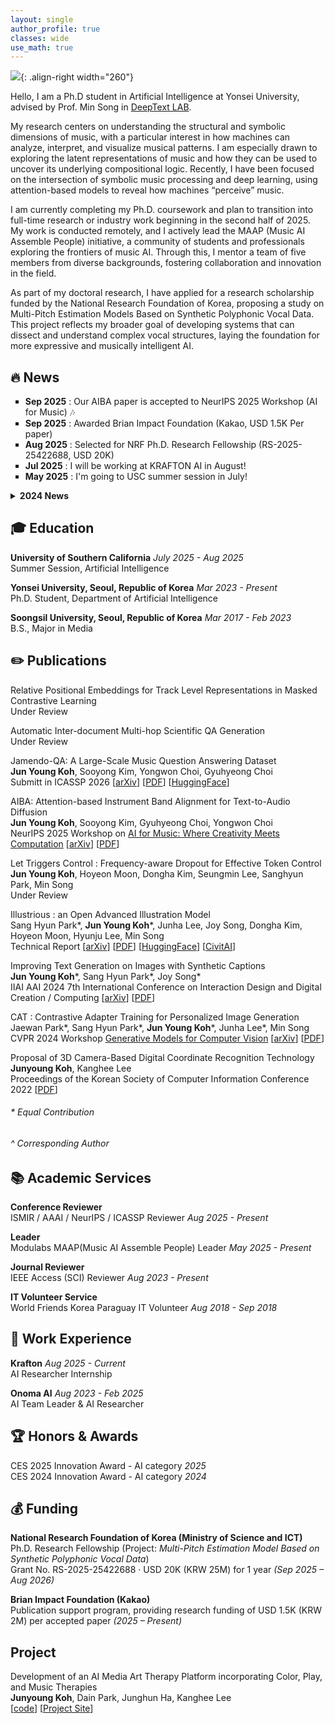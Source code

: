 ```yaml
---
layout: single
author_profile: true
classes: wide
use_math: true
---
```


![]({{site.url}}/assets/images/cv-photo.png){: .align-right width="260"}

Hello, I am a Ph.D student in Artificial Intelligence at Yonsei University, advised by Prof. Min Song in [DeepText LAB](https://deeptext.yonsei.ac.kr/home).

My research centers on understanding the structural and symbolic dimensions of music, with a particular interest in how machines can analyze, interpret, and visualize musical patterns. I am especially drawn to exploring the latent representations of music and how they can be used to uncover its underlying compositional logic. Recently, I have been focused on the intersection of symbolic music processing and deep learning, using attention-based models to reveal how machines “perceive” music.

I am currently completing my Ph.D. coursework and plan to transition into full-time research or industry work beginning in the second half of 2025. My work is conducted remotely, and I actively lead the MAAP (Music AI Assemble People) initiative, a community of students and professionals exploring the frontiers of music AI. Through this, I mentor a team of five members from diverse backgrounds, fostering collaboration and innovation in the field.

As part of my doctoral research, I have applied for a research scholarship funded by the National Research Foundation of Korea, proposing a study on Multi-Pitch Estimation Models Based on Synthetic Polyphonic Vocal Data. This project reflects my broader goal of developing systems that can dissect and understand complex vocal structures, laying the foundation for more expressive and musically intelligent AI.

## 🔥 News
<ul style="list-style-type: square;">
  <li><strong>Sep 2025</strong> : Our AIBA paper is accepted to NeurIPS 2025 Workshop (AI for Music) 🎶 </li>
  <li><strong>Sep 2025</strong> : Awarded Brian Impact Foundation (Kakao, USD 1.5K Per paper)  </li>
  <li><strong>Aug 2025</strong> : Selected for NRF Ph.D. Research Fellowship (RS-2025-25422688, USD 20K) </li>
  <li><strong>Jul 2025</strong> : I will be working at KRAFTON AI in August! </li>
  <li><strong>May 2025</strong> : I'm going to USC summer session in July! </li>
</ul>

<details>
  <summary><strong> 2024 News </strong></summary>
  <ul style="list-style-type: square;">
    <li><strong>Oct 2024</strong> : Our model has been downloaded over 33,000 times and has ranked 7th among trending models worldwide! </li>
    <li><strong>Sep 2024</strong> : Illustrious technical report is submitted in arXiv and HuggingFace! </li>
    <li><strong>Aug 2024</strong> : 1st Anniversary at my first company, Onoma AI 🎉 </li>
    <li><strong>May 2024</strong> : One paper is accepted to IIAI-AAI 2024!</li>
    <li><strong>Jan 2024</strong> : One paper is accepted to CVPR!</li>
  </ul>
</details>

## 🎓 Education

**University of Southern California** *July 2025 - Aug 2025* <br>
Summer Session, Artificial Intelligence

**Yonsei University, Seoul, Republic of Korea** *Mar 2023 - Present*  
Ph.D. Student, Department of Artificial Intelligence  

**Soongsil University, Seoul, Republic of Korea** *Mar 2017 - Feb 2023*  
B.S., Major in Media

## ✏️ Publications  

Relative Positional Embeddings for Track Level Representations in Masked Contrastive Learning <br>
Under Review 

Automatic Inter-document Multi-hop Scientific QA Generation <br>
Under Review

Jamendo-QA: A Large-Scale Music Question Answering Dataset <br>
**Jun Young Koh**, Sooyong Kim, Yongwon Choi, Gyuhyeong Choi <br>
Submitt in ICASSP 2026 [[arXiv](https://arxiv.org/abs/2509.15662)] [[PDF](https://arxiv.org/pdf/2509.15662)] [[HuggingFace](https://huggingface.co/datasets/m-a-a-p/Jamendo-QA)]

AIBA: Attention-based Instrument Band Alignment for Text-to-Audio Diffusion <br>
**Jun Young Koh**, Sooyong Kim, Gyuhyeong Choi, Yongwon Choi <br>
NeurIPS 2025 Workshop on [AI for Music: Where Creativity Meets Computation](https://aiformusicworkshop.github.io/) [[arXiv](https://arxiv.org/abs/2509.20891)] [[PDF](https://arxiv.org/pdf/2509.20891)]

Let Triggers Control : Frequency-aware Dropout for Effective Token Control <br>
**Jun Young Koh**, Hoyeon Moon, Dongha Kim, Seungmin Lee, Sanghyun Park, Min Song <br>
Under Review

Illustrious : an Open Advanced Illustration Model <br>
Sang Hyun Park\*, **Jun Young Koh**\*, Junha Lee, Joy Song, Dongha Kim, Hoyeon Moon, Hyunju Lee, Min Song <br>
Technical Report [[arXiv](https://arxiv.org/abs/2409.19946)] [[PDF](https://arxiv.org/pdf/2409.19946)] [[HuggingFace](https://huggingface.co/OnomaAIResearch/Illustrious-xl-early-release-v0)] [[CivitAI](https://civitai.com/models/795765/illustrious-xl)]

Improving Text Generation on Images with Synthetic Captions <br>
**Jun Young Koh**\*, Sang Hyun Park\*, Joy Song\* <br>
IIAI AAI 2024 7th International Conference on Interaction Design and Digital Creation / Computing [[arXiv](https://arxiv.org/abs/2406.00505)] [[PDF](https://arxiv.org/abs/2406.00505.pdf)]

CAT : Contrastive Adapter Training for Personalized Image Generation <br>
Jaewan Park\*, Sang Hyun Park\*, **Jun Young Koh**\*, Junha Lee\*, Min Song <br>
CVPR 2024 Workshop [Generative Models for Computer Vision](https://generative-vision.github.io/workshop-CVPR-24/) [[arXiv](https://arxiv.org/abs/2404.07554)] [[PDF](https://arxiv.org/pdf/2404.07554.pdf)]

Proposal of 3D Camera-Based Digital Coordinate Recognition Technology <br>
**Junyoung Koh**, Kanghee Lee  
Proceedings of the Korean Society of Computer Information Conference 2022 [[PDF](https://koreascience.kr/article/CFKO202232249429413.pdf)]

###### * *Equal Contribution*
###### ^ *Corresponding Author*

## 📚 Academic Services

**Conference Reviewer** <br>
ISMIR / AAAI / NeurIPS / ICASSP Reviewer *Aug 2025 - Present*

**Leader**<br>
Modulabs MAAP(Music AI Assemble People) Leader *May 2025 - Present*

**Journal Reviewer**<br> 
IEEE Access (SCI) Reviewer *Aug 2023 - Present*

**IT Volunteer Service**<br> 
World Friends Korea Paraguay IT Volunteer *Aug 2018 - Sep 2018*

## 🏢 Work Experience

**Krafton** *Aug 2025 - Current* <br>
AI Researcher Internship

**Onoma AI** *Aug 2023 - Feb 2025* <br>
AI Team Leader & AI Researcher

## 🏆 Honors & Awards
CES 2025 Innovation Award - AI category *2025* <br>
CES 2024 Innovation Award - AI category *2024* <br>

## 💰 Funding
**National Research Foundation of Korea (Ministry of Science and ICT)**  
Ph.D. Research Fellowship (Project: *Multi-Pitch Estimation Model Based on Synthetic Polyphonic Vocal Data*)  
Grant No. RS-2025-25422688 · USD 20K (KRW 25M) for 1 year *(Sep 2025 – Aug 2026)*

**Brian Impact Foundation (Kakao)**  
Publication support program, providing research funding of USD 1.5K (KRW 2M) per accepted paper *(2025 – Present)*


## Project
Development of an AI Media Art Therapy Platform incorporating Color, Play, and Music Therapies <br>
**Junyoung Koh**, Dain Park, Junghun Ha, Kanghee Lee  
[[code](https://github.com/FW2022)] [[Project Site](https://space4-u-client.vercel.app/space)]
